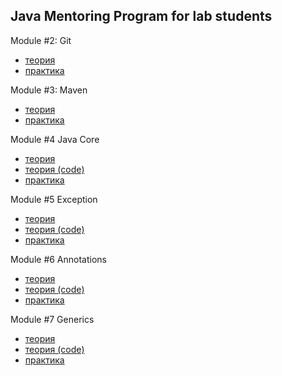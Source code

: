 ## Java Mentoring Program for lab students  
Module #2: Git 
- [теория](https://github.com/andrew-savich/course/blob/master/GIT/git_theory_questions.md)
- [практика](https://github.com/andrew-savich/course/blob/master/GIT/git_theory_questions.md)  

Module #3: Maven 
- [теория](https://github.com/andrew-savich/course/blob/master/Maven/maven_theory_questions.md)
- [практика](https://github.com/andrew-savich/course/blob/master/Maven/maven_practice_questions.txt)  

Module #4 Java Core
- [теория](https://github.com/andrew-savich/course/blob/master/JavaCore/theory.md)
- [теория (code)](https://github.com/andrew-savich/course/tree/master/JavaCore/src/main/java/com/epam/theory)
- [практика](https://github.com/andrew-savich/course/tree/master/JavaCore/src/main/java/com/epam/practice)

Module #5 Exception
- [теория](https://github.com/andrew-savich/course/blob/master/Exceptions/theory.md)
- [теория (code)](https://github.com/andrew-savich/course/tree/master/Exceptions/src/main/java/com/epam/exceptions/theory)
- [практика](https://github.com/andrew-savich/course/tree/master/Exceptions/src/main/java/com/epam/exceptions/practice)

Module #6 Annotations
- [теория](https://github.com/andrew-savich/course/blob/master/Annotations/theory.md)
- [теория (code)](https://github.com/andrew-savich/course/tree/master/Annotations/src/main/java/com/epam/annotations/theory)
- [практика](https://github.com/andrew-savich/course/tree/master/Annotations/src/main/java/com/epam/annotations/practice/task1)

Module #7 Generics
- [теория](https://github.com/andrew-savich/course/blob/master/Generics/theory.md)
- [теория (code)](https://github.com/andrew-savich/course/tree/master/Generics/src/main/java/com/epam/generics/theory)
- [практика](https://github.com/andrew-savich/course/tree/master/Generics/src/main/java/com/epam/generics/practice)
